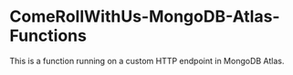 # ComeRollWithUs-MongoDB-Atlas-Functions

This is a function running on a custom HTTP endpoint in MongoDB Atlas.
